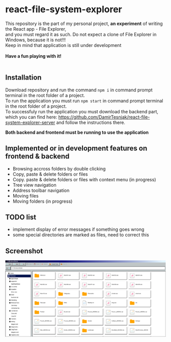 # react-file-system-explorer
This repository is the part of my personal project, **an experiment** of writing the React app - File Explorer,
<br> and you must regard it as such. Do not expect a clone of File Explorer in Windows, because it is not!!!
<br>Keep in mind that application is still under development
<br>
<br>**Have a fun playing with it!**
<br>
<br>

## Installation
Download repository and run the command ```npm i``` in command prompt terminal in the root folder of a project.
<br>To run the application you must run ```npm start``` in command prompt terminal in the root folder of a project.
<br>To successfuly run the application you must download the backend part,
<br> which you can find here: https://github.com/DamirTesnjak/react-file-system-explorer-server and follow the instructions there.

**Both backend and frontend must be running to use the application**

## Implemented or in development features on frontend & backend
- Browsing accross folders by double clicking
- Copy, paste & delete folders or files
- Copy. paste & delete folders or files with context menu (in progress)
- Tree view navigation
- Address toolbar navigation
- Moving files
- Moving folders (in progress)

## TODO list
- implement display of error messages if something goes wrong
- some special directories are marked as files, need to correct this

## Screenshot

![sreenshot](https://github.com/DamirTesnjak/react-file-system-explorer/blob/main/Screenshot%202024-06-16%20at%2017-28-03%20React%20App.png)
